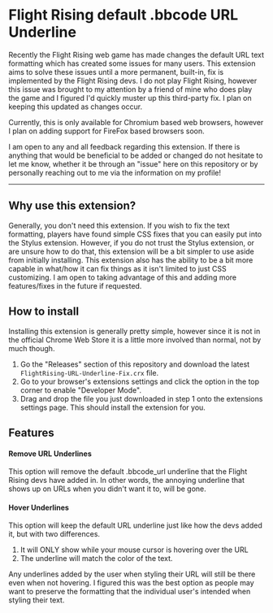 # Flight Rising default .bbcode URL Underline

Recently the Flight Rising web game has made changes the default URL text formatting which has created some issues for many users. This extension aims to solve these issues until a more permanent, built-in, fix is implemented by the Flight Rising devs. I do not play Flight Rising, however this issue was brought to my attention by a friend of mine who does play the game and I figured I'd quickly muster up this third-party fix. I plan on keeping this updated as changes occur.

Currently, this is only available for Chromium based web browsers, however I plan on adding support for FireFox based browsers soon.

I am open to any and all feedback regarding this extension. If there is anything that would be beneficial to be added or changed do not hesitate to let me know, whether it be through an "issue" here on this repository or by personally reaching out to me via the information on my profile!

<hr>

## Why use this extension?

Generally, you don't need this extension. If you wish to fix the text formatting, players have found simple CSS fixes that you can easily put into the Stylus extension. However, if you do not trust the Stylus extension, or are unsure how to do that, this extension will be a bit simpler to use aside from initially installing. This extension also has the ability to be a bit more capable in what/how it can fix things as it isn't limited to just CSS customizing. I am open to taking advantage of this and adding more features/fixes in the future if requested.

## How to install
Installing this extension is generally pretty simple, however since it is not in the official Chrome Web Store it is a little more involved than normal, not by much though.

1. Go the "Releases" section of this repository and download the latest `
FlightRising-URL-Underline-Fix.crx ` file.
2. Go to your browser's extensions settings and click the option in the top corner to enable "Developer Mode".
3. Drag and drop the file you just downloaded in step 1 onto the extensions settings page. This should install the extension for you.

## Features

#### Remove URL Underlines
This option will remove the default .bbcode_url underline that the Flight Rising devs have added in. In other words, the annoying underline that shows up on URLs when you didn't want it to, will be gone.

#### Hover Underlines
This option will keep the default URL underline just like how the devs added it, but with two differences.
  1. It will ONLY show while your mouse cursor is hovering over the URL
  2. The underline will match the color of the text.

Any underlines added by the user when styling their URL will still be there even when not hovering. I figured this was the best option as people may want to preserve the formatting that the individual user's intended when styling their text.
